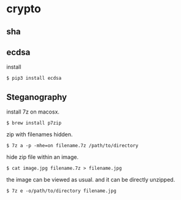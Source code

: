 # crypto

## sha

## ecdsa

install
```
$ pip3 install ecdsa
```


## Steganography

install 7z on macosx.
```
$ brew install p7zip
```

zip with filenames hidden.
```
$ 7z a -p -mhe=on filename.7z /path/to/directory
```

hide zip file within an image.
```
$ cat image.jpg filename.7z > filename.jpg
```

the image can be viewed as usual.
and it can be directly unzipped.
```
$ 7z e -o/path/to/directory filename.jpg
```

